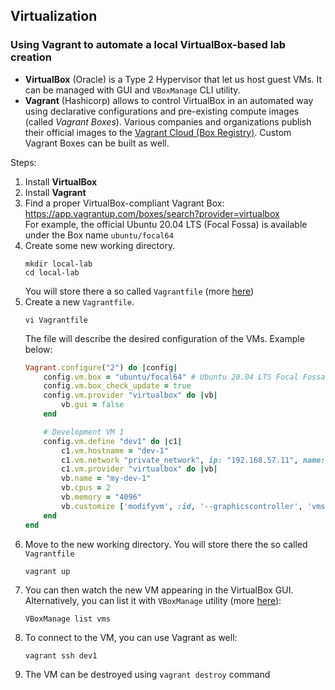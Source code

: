 ## Virtualization 


### Using Vagrant to automate a local VirtualBox-based lab creation 
- **VirtualBox** (Oracle) is a Type 2 Hypervisor that let us host guest VMs. It can be managed with GUI and `VBoxManage` CLI utility.
- **Vagrant** (Hashicorp) allows to control VirtualBox in an automated way using declarative configurations and pre-existing compute images (called *Vagrant Boxes*). Various companies and organizations publish their official images to the [Vagrant Cloud (Box Registry)](https://app.vagrantup.com/boxes/search). Custom Vagrant Boxes can be built as well.

Steps:
1. Install **VirtualBox**
1. Install **Vagrant**
1. Find a proper VirtualBox-compliant Vagrant Box:   
    https://app.vagrantup.com/boxes/search?provider=virtualbox  
    For example, the official Ubuntu 20.04 LTS (Focal Fossa) is available under the Box name `ubuntu/focal64` 
1. Create some new working directory.
    ```
    mkdir local-lab
    cd local-lab
    ```
    You will store there a so called `Vagrantfile` (more [here](https://www.vagrantup.com/docs/vagrantfile))
1. Create a new `Vagrantfile`.
    ```
    vi Vagrantfile
    ```
    The file will describe the desired configuration of the VMs. Example below:
    ```ruby
    Vagrant.configure("2") do |config|
        config.vm.box = "ubuntu/focal64" # Ubuntu 20.04 LTS Focal Fossa
        config.vm.box_check_update = true
        config.vm.provider "virtualbox" do |vb|
            vb.gui = false
        end

        # Development VM 1
        config.vm.define "dev1" do |c1|
            c1.vm.hostname = "dev-1"
            c1.vm.network "private_network", ip: "192.168.57.11", name: "vboxnet1"
            c1.vm.provider "virtualbox" do |vb|
            vb.name = "my-dev-1"
            vb.cpus = 2
            vb.memory = "4096"
            vb.customize ['modifyvm', :id, '--graphicscontroller', 'vmsvga']
        end
    end
    ```
1. Move to the new working directory. You will store there the so called `Vagrantfile`
    ```
    vagrant up
    ```
1. You can then watch the new VM appearing in the VirtualBox GUI.  
   Alternatively, you can list it with `VBoxManage` utility (more [here](https://www.oracle.com/technical-resources/articles/it-infrastructure/admin-manage-vbox-cli.html)):
   ```
   VBoxManage list vms
   ```
1. To connect to the VM, you can use Vagrant as well:
    ```
    vagrant ssh dev1
    ```
1. The VM can be destroyed using `vagrant destroy` command
